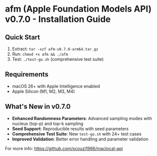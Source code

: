 # afm (Apple Foundation Models API) v0.7.0 - Installation Guide

## Quick Start
1. Extract: `tar -xzf afm-v0.7.0-arm64.tar.gz`
2. Run: `chmod +x afm && ./afm`
3. Test: `./test-go.sh` (comprehensive test suite)

## Requirements
- macOS 26+ with Apple Intelligence enabled
- Apple Silicon (M1, M2, M3, M4)

## What's New in v0.7.0
- **Enhanced Randomness Parameters**: Advanced sampling modes with nucleus (top-p) and top-k sampling
- **Seed Support**: Reproducible results with seed parameters
- **Comprehensive Test Suite**: New `test-go.sh` with 24+ test cases
- **Improved Validation**: Better error handling and parameter validation

For more info: https://github.com/scouzi1966/maclocal-api